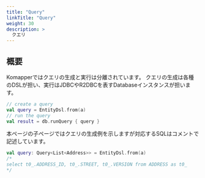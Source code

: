 ```yaml
---
title: "Query"
linkTitle: "Query"
weight: 30
description: >
  クエリ
---
```


## 概要

Komapperではクエリの生成と実行は分離されています。
クエリの生成は各種のDSLが担い、実行はJDBCやR2DBCを表すDatabaseインスタンスが担います。

```kotlin
// create a query
val query = EntityDsl.from(a)
// run the query
val result = db.runQuery { query }
```

本ページの子ページではクエリの生成例を示しますが対応するSQLはコメントで記述しています。

```kotlin
val query: Query<List<Address>> = EntityDsl.from(a)
/*
select t0_.ADDRESS_ID, t0_.STREET, t0_.VERSION from ADDRESS as t0_
*/
```
